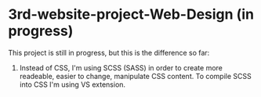 # 3rd-website-project-Web-Design (in progress)

This project is still in progress, but this is the difference so far:
1) Instead of CSS, I'm using SCSS (SASS) in order to create more readeable, easier to change, manipulate CSS content. To compile SCSS into CSS I'm using VS extension.
